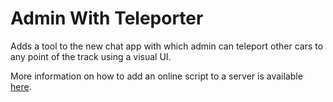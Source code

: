 # Admin With Teleporter

Adds a tool to the new chat app with which admin can teleport other cars to any point of the track using a visual UI.

More information on how to add an online script to a server is available [here](https://github.com/ac-custom-shaders-patch/acc-extension-config/wiki/Misc-%E2%80%93-Server-extra-options#online-scripts).

